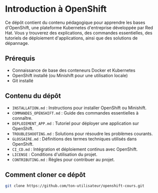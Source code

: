# Introduction à OpenShift

Ce dépôt contient du contenu pédagogique pour apprendre les bases d'OpenShift, une plateforme Kubernetes d'entreprise développée par Red Hat. Vous y trouverez des explications, des commandes essentielles, des tutoriels de déploiement d'applications, ainsi que des solutions de dépannage.

## Prérequis
- Connaissance de base des conteneurs Docker et Kubernetes
- OpenShift installé (ou Minishift pour une utilisation locale)
- Git installé

## Contenu du dépôt
- `INSTALLATION.md` : Instructions pour installer OpenShift ou Minishift.
- `COMMANDES_OPENSHIFT.md` : Guide des commandes essentielles à connaître.
- `DEPLOIEMENT_APP.md` : Tutoriel pour déployer une application sur OpenShift.
- `TROUBLESHOOTING.md` : Solutions pour résoudre les problèmes courants.
- `GLOSSAIRE.md` : Définitions des termes techniques utilisés dans OpenShift.
- `CI_CD.md` : Intégration et déploiement continus avec OpenShift.
- `LICENSE` : Conditions d'utilisation du projet.
- `CONTRIBUTING.md` : Règles pour contribuer au projet.

## Comment cloner ce dépôt
```bash
git clone https://github.com/ton-utilisateur/openshift-cours.git